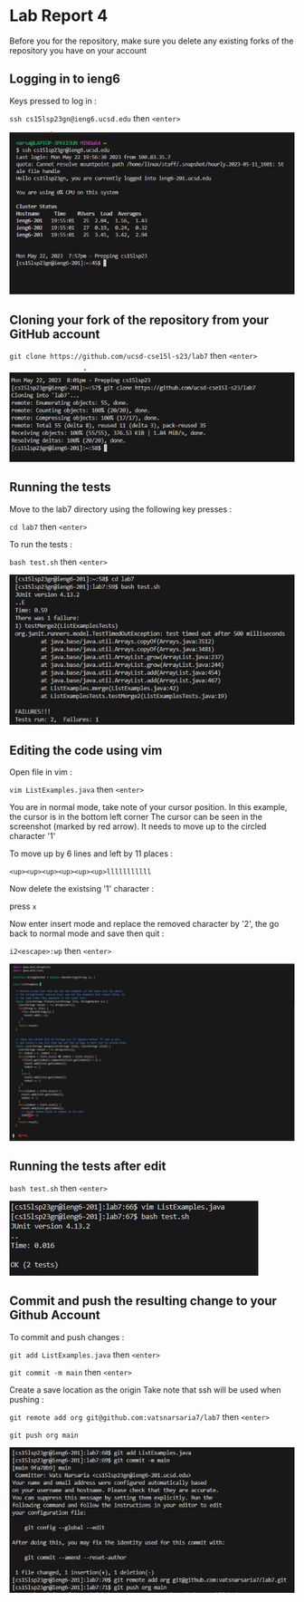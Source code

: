 # Lab Report 4

Before you for the repository, make sure you delete any existing forks of the repository you have on your account


## Logging in to ieng6

Keys pressed to log in : 

`ssh cs15lsp23gn@ieng6.ucsd.edu` then `<enter>`

![image](ieng6Login.png)


## Cloning your fork of the repository from your GitHub account

`git clone https://github.com/ucsd-cse15l-s23/lab7` then `<enter>` 

![image](gitClone.png)


## Running the tests

Move to the lab7 directory using the following key presses :

`cd lab7` then `<enter>`

To run the tests :

`bash test.sh` then `<enter>`

![image](fail.png)


## Editing the code using vim

Open file in vim :

`vim ListExamples.java` then `<enter>`

You are in normal mode, take note of your cursor position. In this example, the cursor is in the bottom left corner
The cursor can be seen in the screenshot (marked by red arrow). It needs to move up to the circled character '1'

To move up by 6 lines and left by 11 places : 

`<up><up><up><up><up><up>lllllllllll`

Now delete the existsing '1' character : 

press `x`

Now enter insert mode and replace the removed character by '2', the go back to normal mode and save then quit :

`i2<escape>:wp` then `<enter>`

![image](vimFileFirst.png)


## Running the tests after edit

`bash test.sh` then `<enter>`

![image](testPass.png)

## Commit and push the resulting change to your Github Account

To commit and push changes : 

`git add ListExamples.java` then `<enter>`

`git commit -m main` then `<enter>`

Create a save location as the origin
Take note that ssh will be used when pushing :

`git remote add org git@github.com:vatsnarsaria7/lab7` then `<enter>`

`git push org main`

![image](lastPush.png)







  
  
  
